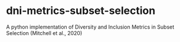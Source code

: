 # dni-metrics-subset-selection
A python implementation of Diversity and Inclusion Metrics in Subset Selection (Mitchell et al., 2020)
